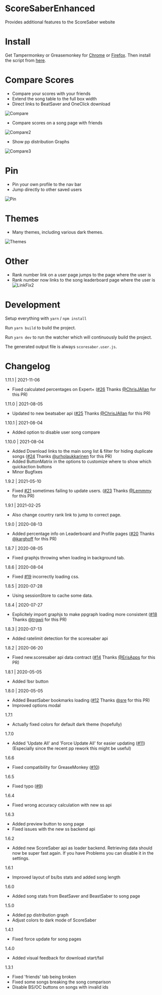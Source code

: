 # ScoreSaberEnhanced
Provides additional features to the ScoreSaber website

# Install
Get Tampermonkey or Greasemonkey for [Chrome](https://chrome.google.com/webstore/detail/tampermonkey/dhdgffkkebhmkfjojejmpbldmpobfkfo) or [Firefox](https://addons.mozilla.org/firefox/addon/tampermonkey/). Then install the script from [here](https://github.com/Splamy/ScoreSaberEnhanced/raw/master/scoresaber.user.js).

# Compare Scores
- Compare your scores with your friends
- Extend the song table to the full box width
- Direct links to BeatSaver and OneClick download

![Compare](https://i.imgur.com/3xy8FQo.png)

- Compare scores on a song page with friends

![Compare2](https://i.imgur.com/ZtCGEbx.png)

- Show pp distribution Graphs

![Compare3](https://i.imgur.com/KQNqWFg.png)

# Pin
- Pin your own profile to the nav bar
- Jump directly to other saved users

![Pin](https://i.imgur.com/2B0GLwi.png)

# Themes
- Many themes, including various dark themes.

![Themes](https://i.imgur.com/3Nso0TP.png)

# Other
- Rank number link on a user page jumps to the page where the user is
- Rank number now links to the song leaderboard page where the user is
![LinkFix2](https://i.imgur.com/U1quEKP.png)



# Development

Setup everything with `yarn` / `npm install`

Run `yarn build` to build the project.

Run `yarn dev` to run the watcher which will continuously build the project.

The generated output file is always `scoresaber.user.js`.

# Changelog

1.11.1 | 2021-11-06
 - Fixed calculated percentages on Expert+ ([#26](https://github.com/Splamy/ScoreSaberEnhanced/pull/25) Thanks [@ChrisJAllan](https://github.com/ChrisJAllan) for this PR)

1.11.0 | 2021-08-05
 - Updated to new beatsaber api ([#25](https://github.com/Splamy/ScoreSaberEnhanced/pull/25) Thanks [@ChrisJAllan](https://github.com/ChrisJAllan) for this PR)

1.10.1 | 2021-08-04
 - Added option to disable user song compare

1.10.0 | 2021-08-04
 - Added Download links to the main song list & filter for hiding duplicate songs ([#24](https://github.com/Splamy/ScoreSaberEnhanced/pull/24) Thanks [@urholaukkarinen](https://github.com/urholaukkarinen) for this PR)
 - Added ButtonMatrix in the options to customize where to show which quickaction buttons
 - Minor Bugfixes

1.9.2 | 2021-05-10
 - Fixed [#21](https://github.com/Splamy/ScoreSaberEnhanced/issues/21) sometimes failing to update users. ([#23](https://github.com/Splamy/ScoreSaberEnhanced/pull/23) Thanks [@Lemmmy](https://github.com/Lemmmy) for this PR)

1.9.1 | 2021-02-25
 - Also change country rank link to jump to correct page.

1.9.0 | 2020-08-13
 - Added percentage info on Leaderboard and Profile pages ([#20](https://github.com/Splamy/ScoreSaberEnhanced/pull/20) Thanks [@karghoff](https://github.com/karghoff) for this PR)

1.8.7 | 2020-08-05
 - Fixed graphjs throwing when loading in background tab.

1.8.6 | 2020-08-04
 - Fixed [#19](https://github.com/Splamy/ScoreSaberEnhanced/issues/19) incorrectly loading css.

1.8.5 | 2020-07-28
 - Using sessionStore to cache some data.

1.8.4 | 2020-07-27
 - Explicitely import graphjs to make ppgraph loading more consistent ([#18](https://github.com/Splamy/ScoreSaberEnhanced/pull/18) Thanks [@trgwii](https://github.com/trgwii) for this PR)

1.8.3 | 2020-07-13
 - Added ratelimit detection for the scoresaber api

1.8.2 | 2020-06-20
 - Fixed new.scoresaber api data contract ([#14](https://github.com/Splamy/ScoreSaberEnhanced/pull/14) Thanks [@ErisApps](https://github.com/ErisApps) for this PR)

1.8.1 | 2020-05-05
 - Added !bsr button

1.8.0 | 2020-05-05
 - Added BeastSaber bookmarks loading ([#12](https://github.com/Splamy/ScoreSaberEnhanced/pull/12) Thanks [@sre](https://github.com/sre) for this PR)
 - Improved options modal

1.7.1
 - Actually fixed colors for default dark theme (hopefully)

1.7.0
 - Added 'Update All' and 'Force Update All' for easier updating ([#11](https://github.com/Splamy/ScoreSaberEnhanced/issues/11))  
   (Especially since the recent pp rework this might be useful)

1.6.6
 - Fixed compatibility for GreaseMonkey ([#10](https://github.com/Splamy/ScoreSaberEnhanced/issues/10))

1.6.5
 - Fixed typo ([#9](https://github.com/Splamy/ScoreSaberEnhanced/issues/9))

1.6.4
 - Fixed wrong accuracy calculation with new ss api

1.6.3
 - Added preview button to song page
 - Fixed issues with the new ss backend api

1.6.2
 - Added new ScoreSaber api as loader backend.
   Retrieving data should now be super fast again.
   If you have Problems you can disable it in the settings.

1.6.1
 - Improved layout of bs/bs stats and added song length

1.6.0
 - Added song stats from BeatSaver and BeastSaber to song page

1.5.0
 - Added pp distribution graph
 - Adjust colors to dark mode of ScoreSaber

1.4.1
 - Fixed force update for song pages

1.4.0
 - Added visual feedback for download start/fail

1.3.1
 - Fixed 'friends' tab being broken
 - Fixed some songs breaking the song comparison
 - Disable BS/OC buttons on songs with invalid ids
